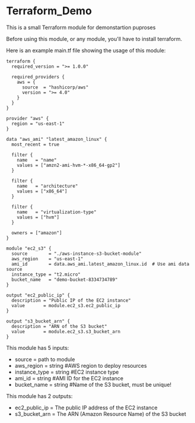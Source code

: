 # Terraform_Demo
This is a small Terraform module for demonstartion puproses

Before using this module, or any module, you'll have to install terraform.

Here is an example main.tf file showing the usage of this module:
```
terraform {
  required_version = ">= 1.0.0"

  required_providers {
    aws = {
      source  = "hashicorp/aws"
      version = ">= 4.0"
    }
  }
}

provider "aws" {
  region = "us-east-1"
}

data "aws_ami" "latest_amazon_linux" {
  most_recent = true

  filter {
    name   = "name"
    values = ["amzn2-ami-hvm-*-x86_64-gp2"]
  }

  filter {
    name   = "architecture"
    values = ["x86_64"]
  }

  filter {
    name   = "virtualization-type"
    values = ["hvm"]
  }

  owners = ["amazon"]
}

module "ec2_s3" {
  source        = "./aws-instance-s3-bucket-module"
  aws_region    = "us-east-1"
  ami_id        = data.aws_ami.latest_amazon_linux.id  # Use ami data source
  instance_type = "t2.micro"
  bucket_name   = "demo-bucket-8334734789"
}

output "ec2_public_ip" {
  description = "Public IP of the EC2 instance"
  value       = module.ec2_s3.ec2_public_ip
}

output "s3_bucket_arn" {
  description = "ARN of the S3 bucket"
  value       = module.ec2_s3.s3_bucket_arn
}
```
This module has 5 inputs:
* source         = path to module
* aws_region     = string #AWS region to deploy resources
* instance_type  = string #EC2 instance type
* ami_id         = string #AMI ID for the EC2 instance
* bucket_name    = string #Name of the S3 bucket, must be unique!

This module has 2 outputs:
* ec2_public_ip	 = The public IP address of the EC2 instance
* s3_bucket_arn	 = The ARN (Amazon Resource Name) of the S3 bucket

